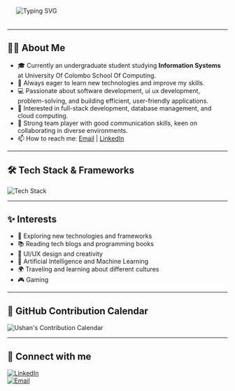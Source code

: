 <div style="padding: 20px;">
  <img
    src="https://readme-typing-svg.demolab.com?font=Roboto+Mono&size=56&pause=1000&color=007396&background=00000000&width=600&lines=Hi,+I'm+Ushan"
    alt="Typing SVG"
    style="margin-top: 10px;"
  />
</div>


---

## 👨‍💻 About Me
- 🎓 Currently an undergraduate student studying **Information Systems** at University Of Colombo School Of Computing.
- 🌱 Always eager to learn new technologies and improve my skills.
- 💻 Passionate about software development, ui ux development, problem-solving, and building efficient, user-friendly applications.
- 🎯 Interested in full-stack development, database management, and cloud computing.
- 🤝 Strong team player with good communication skills, keen on collaborating in diverse environments.
- 📫 How to reach me: [Email](mailto:ushansavindu666@gmail.com) | [LinkedIn](https://www.linkedin.com/in/savindu-ushan-516851259)

---

## 🛠 Tech Stack & Frameworks

<p>
  <img src="https://skillicons.dev/icons?i=java,c,javascript,html,css,react,postgres,mysql,mongodb,express,nodejs,python" alt="Tech Stack" />
</p>

---

## ✨ Interests

- 🚀 Exploring new technologies and frameworks  
- 📚 Reading tech blogs and programming books  
- 🎨 UI/UX design and creativity  
- 🤖 Artificial Intelligence and Machine Learning  
- 🌍 Traveling and learning about different cultures
- 🎮 Gaming 

---

## 📅 GitHub Contribution Calendar

![Ushan's Contribution Calendar](https://github-readme-calendar.vercel.app/api?username=UshanSavindu55&theme=github)

---

## 🔗 Connect with me

[![LinkedIn](https://img.shields.io/badge/-LinkedIn-blue?logo=linkedin&logoColor=white&style=for-the-badge)](https://www.linkedin.com/in/savindu-ushan-516851259)  
[![Email](https://img.shields.io/badge/-Email-D14836?logo=gmail&logoColor=white&style=for-the-badge)](mailto:ushansavindu666@gmail.com)
